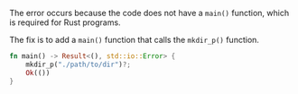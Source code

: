 The error occurs because the code does not have a `main()` function, which is required for Rust programs.

The fix is to add a `main()` function that calls the `mkdir_p()` function.

```rust
fn main() -> Result<(), std::io::Error> {
    mkdir_p("./path/to/dir")?;
    Ok(())
}
```
